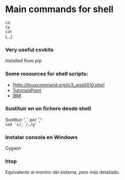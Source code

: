 # Main commands for shell  

`cd`  
`cp`  
`cat`  
(...)  

### Very useful csvkits
Installed from pip

### Some resources for shell scripts:
* [http://linuxcommand.org/lc3_wss0010.php]  
* [TutorialsPoint](https://www.tutorialspoint.com/awk/awk_workflow.htm)
* [IBM](https://www.ibm.com/developerworks/library/l-awk1/index.html)

### Sustituir en un fichero desde shell  
Sustituir ', ' por ',':  
`sed 's/, /,/g'`

### Instalar consola en Windows  
Cygwin

### htop  
Equivalente al monitor del sistema, pero más detallado.  
